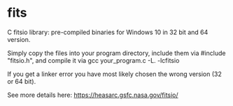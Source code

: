 # fits
C fitsio library: pre-compiled binaries for Windows 10 in 32 bit and 64 version.

Simply copy the files into your program directory,
include them via #include "fitsio.h",
and compile it via gcc your_program.c -L. -lcfitsio

If you get a linker error you have most likely chosen the wrong version (32 or 64 bit).

See more details here: https://heasarc.gsfc.nasa.gov/fitsio/


